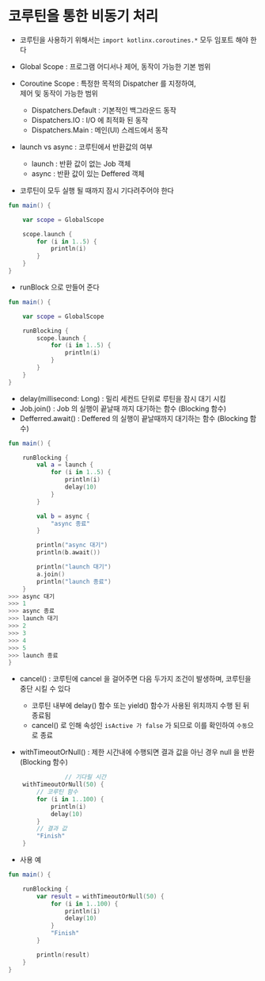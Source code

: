 # 코루틴을 통한 비동기 처리

- 코루틴을 사용하기 위해서는 `import kotlinx.coroutines.*` 모두 임포트 해야 한다

- Global Scope : 프로그램 어디서나 제어, 동작이 가능한 기본 범위
- Coroutine Scope : 특정한 목적의 Dispatcher 를 지정하여,<br>
                    제어 및 동작이 가능한 범위
    - Dispatchers.Default : 기본적인 백그라운드 동작 
    - Dispatchers.IO : I/O 에 최적화 된 동작
    - Dispatchers.Main : 메인(UI) 스레드에서 동작

- launch vs async : 코루틴에서 반환값의 여부
    - launch : 반환 값이 없는 Job 객체
    - async : 반환 값이 있는 Deffered 객체

- 코루틴이 모두 실행 될 때까지 잠시 기다려주어야 한다
```kotlin
fun main() {

    var scope = GlobalScope

    scope.launch {
        for (i in 1..5) {
            println(i)
        }
    }
}
```
- runBlock 으로 만들어 준다
```kotlin
fun main() {

    var scope = GlobalScope

    runBlocking {
        scope.launch {
            for (i in 1..5) {
                println(i)
            }
        }
    }
}
```

- delay(millisecond: Long) : 밀리 세컨드 단위로 루틴을 잠시 대기 시킴
- Job.join() : Job 의 실행이 끝날때 까지 대기하는 함수 (Blocking 함수)
- Defferred.await() : Deffered 의 실행이 끝날때까지 대기하는 함수 (Blocking 함수)

```kotlin
fun main() {

    runBlocking {
        val a = launch {
            for (i in 1..5) {
                println(i)
                delay(10)
            }
        }

        val b = async {
            "async 종료"
        }

        println("async 대기")
        println(b.await())

        println("launch 대기")
        a.join()
        println("launch 종료")
    }
>>> async 대기
>>> 1
>>> async 종료
>>> launch 대기
>>> 2
>>> 3
>>> 4
>>> 5
>>> launch 종료
}
```

- cancel() : 코루틴에 cancel 을 걸어주면 다음 두가지 조건이 발생하며, 코루틴을 중단 시킬 수 있다
    - 코루틴 내부에 delay() 함수 또는 yield() 함수가 사용된 위치까지 수행 된 뒤 종료됨
    - cancel() 로 인해 속성인 `isActive 가 false` 가 되므로 이를 확인하여 `수동`으로 종료
    
- withTimeoutOrNull() : 제한 시간내에 수행되면 결과 값을 아닌 경우 null 을 반환 (Blocking 함수)
```kotlin
                // 기다릴 시간
    withTimeoutOrNull(50) {
        // 코루틴 함수
        for (i in 1..100) {
            println(i)
            delay(10)
        }
        // 결과 값
        "Finish"
    }
```
- 사용 예
```kotlin
fun main() {

    runBlocking {
        var result = withTimeoutOrNull(50) {
            for (i in 1..100) {
                println(i)
                delay(10)
            }
            "Finish"
        }

        println(result)
    }
}
```